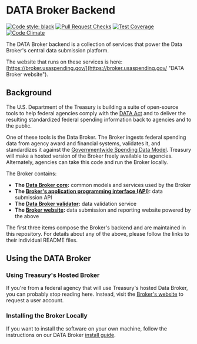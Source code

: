 # DATA Broker Backend

[![Code style: black](https://img.shields.io/badge/code%20style-black-000000.svg)](https://github.com/python/black) [![Pull Request Checks](https://github.com/fedspendingtransparency/data-act-broker-backend/actions/workflows/pull-request-checks.yaml/badge.svg)](https://github.com/fedspendingtransparency/data-act-broker-backend/actions/workflows/pull-request-checks.yaml) [![Test Coverage](https://codeclimate.com/github/fedspendingtransparency/data-act-broker-backend/badges/coverage.svg)](https://codeclimate.com/github/fedspendingtransparency/data-act-broker-backend/coverage) [![Code Climate](https://codeclimate.com/github/fedspendingtransparency/data-act-broker-backend/badges/gpa.svg)](https://codeclimate.com/github/fedspendingtransparency/data-act-broker-backend)

The DATA Broker backend is a collection of services that power the Data Broker's central data submission platform.

The website that runs on these services is here: [https://broker.usaspending.gov/](https://broker.usaspending.gov/ "DATA Broker website").

## Background

The U.S. Department of the Treasury is building a suite of open-source tools to help federal agencies comply with the [DATA Act](http://fedspendingtransparency.github.io/about/ "Federal Spending Transparency Background") and to deliver the resulting standardized federal spending information back to agencies and to the public.

One of these tools is the Data Broker. The Broker ingests federal spending data from agency award and financial systems, validates it, and standardizes it against the [Governmentwide Spending Data Model](http://fedspendingtransparency.github.io/data-model/ "data model"). Treasury will make a hosted version of the Broker freely available to agencies. Alternately, agencies can take this code and run the Broker locally.

The Broker contains:

* **The [Data Broker core](dataactcore/ "Data Broker core"):** common models and services used by the Broker
* **The [Broker's application programming interface (API)](dataactbroker/ "Data Broker API"):** data submission API
* **The [Data Broker validator](dataactvalidator/ "Data Broker Validator"):** data validation service
* **The [Broker website](https://github.com/fedspendingtransparency/data-act-broker-web-app "Data Broker website"):** data submission and reporting website powered by the above

The first three items compose the Broker's backend and are maintained in this repository. For details about any of the above, please follow the links to their individual README files.

## Using the DATA Broker

### Using Treasury's Hosted Broker

If you're from a federal agency that will use Treasury's hosted Data Broker, you can probably stop reading here. Instead, visit the [Broker's website](https://broker.usaspending.gov/ "Data Broker") to request a user account.

### Installing the Broker Locally

If you want to install the software on your own machine, follow the instructions on our DATA Broker [install guide](doc/INSTALL.md "INSTALL.md").
